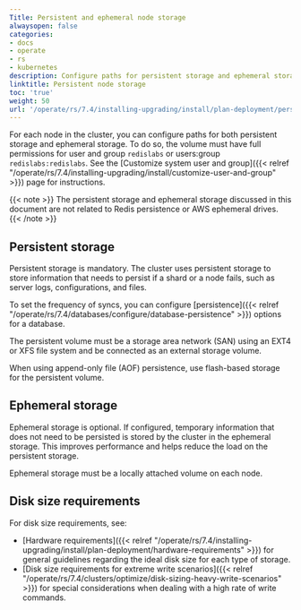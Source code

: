 ```yaml
---
Title: Persistent and ephemeral node storage
alwaysopen: false
categories:
- docs
- operate
- rs
- kubernetes
description: Configure paths for persistent storage and ephemeral storage.
linktitle: Persistent node storage
toc: 'true'
weight: 50
url: '/operate/rs/7.4/installing-upgrading/install/plan-deployment/persistent-ephemeral-storage/'
---
```

For each node in the cluster, you can configure paths for both persistent
storage and ephemeral storage. To do so, the volume must have full permissions for user and group `redislabs` or users:group `redislabs:redislabs`. See the [Customize system user and group]({{< relref "/operate/rs/7.4/installing-upgrading/install/customize-user-and-group" >}}) page for instructions.

{{< note >}}
The persistent storage and ephemeral storage discussed in this document are not related
to Redis persistence or AWS ephemeral drives.
{{< /note >}}

## Persistent storage

Persistent storage is mandatory. The cluster uses persistent storage to store
information that needs to persist if a shard or a node fails,
such as server logs, configurations, and files.

To set the frequency of syncs, you can configure [persistence]({{< relref "/operate/rs/7.4/databases/configure/database-persistence" >}})
options for a database.
    
The persistent volume must be a storage area network (SAN)
using an EXT4 or XFS file system and be connected as an external storage volume.
    
When using append-only file (AOF) persistence, use flash-based storage
for the persistent volume.

## Ephemeral storage

Ephemeral storage is optional. If configured, temporary information that does not need to be persisted is stored by the cluster in the ephemeral storage.
This improves performance and helps reduce the load on the persistent storage.

Ephemeral storage must be a locally attached volume on each node.

## Disk size requirements

For disk size requirements, see:

- [Hardware
    requirements]({{< relref "/operate/rs/7.4/installing-upgrading/install/plan-deployment/hardware-requirements" >}})
    for general guidelines regarding the ideal disk size for each type of
    storage.
- [Disk size requirements for extreme write
    scenarios]({{< relref "/operate/rs/7.4/clusters/optimize/disk-sizing-heavy-write-scenarios" >}})
    for special considerations when dealing with a high rate of write
    commands.
